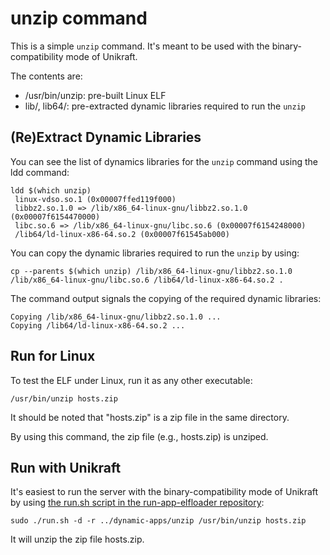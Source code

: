 # unzip command

This is a simple `unzip` command.
It's meant to be used with the binary-compatibility mode of Unikraft.

The contents are:

* /usr/bin/unzip: pre-built Linux ELF
* lib/, lib64/: pre-extracted dynamic libraries required to run the `unzip`


## (Re)Extract Dynamic Libraries

You can see the list of dynamics libraries for the `unzip` command using the ldd command:
```
ldd $(which unzip)
 linux-vdso.so.1 (0x00007ffed119f000)
 libbz2.so.1.0 => /lib/x86_64-linux-gnu/libbz2.so.1.0 (0x00007f6154470000)
 libc.so.6 => /lib/x86_64-linux-gnu/libc.so.6 (0x00007f6154248000)
 /lib64/ld-linux-x86-64.so.2 (0x00007f61545ab000)
```

 
You can copy the dynamic libraries required to run the `unzip` by using:

```console
cp --parents $(which unzip) /lib/x86_64-linux-gnu/libbz2.so.1.0 /lib/x86_64-linux-gnu/libc.so.6 /lib64/ld-linux-x86-64.so.2 .
```

The command output signals the copying of the required dynamic libraries:

```text
Copying /lib/x86_64-linux-gnu/libbz2.so.1.0 ...
Copying /lib64/ld-linux-x86-64.so.2 ...
```

## Run for Linux

To test the ELF under Linux, run it as any other executable:

```console
/usr/bin/unzip hosts.zip
```

It should be noted that "hosts.zip" is a zip file in the same directory.

By using this command, the zip file (e.g., hosts.zip) is unziped. 

## Run with Unikraft

It's easiest to run the server with the binary-compatibility mode of Unikraft by using [the run.sh script in the run-app-elfloader repository](https://github.com/unikraft/run-app-elfloader/blob/master/run.sh):

```console
sudo ./run.sh -d -r ../dynamic-apps/unzip /usr/bin/unzip hosts.zip
```

It will unzip the zip file hosts.zip.

